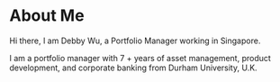 # About Me
Hi there, I am Debby Wu, a Portfolio Manager working in Singapore.

I am a portfolio manager with 7 + years of asset management, product development, and corporate banking from Durham University, U.K.
